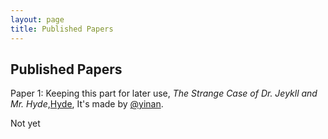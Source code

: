 ```yaml
---
layout: page
title: Published Papers
---
```



## Published Papers

Paper 1: Keeping this part for later use, *The Strange Case of Dr. Jeykll and Mr. Hyde*,[Hyde](http://hyde.getpoole.com), It's made by [@yinan](https://blablabla).


<p class="message">
  Not yet
</p>

